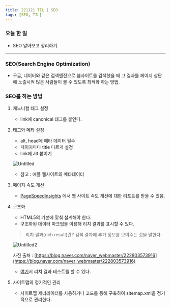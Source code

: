 ```yaml
---
title: 221121 TIL | SEO
tags: [SEO, TIL]
---
```


### 오늘 한 일
- SEO 알아보고 정리하기.

---

### SEO(Search Engine Optimization)

- 구글, 네이버와 같은 검색엔진으로 웹사이트를 검색했을 때 그 결과를 페이지 상단에 노출시켜 많은 사람들이 볼 수 있도록 최적화 하는 방법.

### SEO를 하는 방법

1. 캐노니컬 태그 설정
    - link에 canonical 태그를 붙인다.
2. 태그와 메타 설정
    - alt, head에 메타 데이터 필수
    - 페이지마다 title 다르게 설정
    - link에 alt 붙이기
    
    ![Untitled](https://user-images.githubusercontent.com/76581207/203092437-d5e87518-2d95-45cd-8d78-4be9c665f74a.png)
    
    - 참고 : 애플 웹사이트의 메타데이터
3. 페이지 속도 개선
    - [PageSpeedInsights](https://pagespeed.web.dev/) 에서 웹 사이트 속도 개선에 대한 리포트를 받을 수 있음.
4. 구조화
    - HTML5의 기본에 맞춰 설계해야 한다.
    - 구조화된 데이터 마크업을 이용해 리치 결과를 표시할 수 있다.
    
    > 리치 결과(rich result)란? 검색 결과에 추가 정보를 보여주는 것을 말한다.
    > 
    
   ![Untitled2](https://user-images.githubusercontent.com/76581207/203092442-f1239f62-ecd7-4212-8b2f-5b5a842ae1f9.png)
    
    사진 출처 : [https://blog.naver.com/naver_webmaster/222803573916](https://blog.naver.com/naver_webmaster/222803573916)
    
    - [여기](https://search.google.com/test/rich-results)서 리치 결과 테스트를 할 수 있다.
5. 사이트맵의 정기적인 관리
    - 사이트맵 제너레이터를 사용하거나 코드를 통해 구축하여 sitemap.xml을 정기적으로 관리한다.